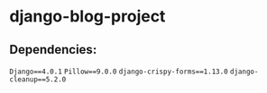 # django-blog-project

## Dependencies:
`Django==4.0.1`
`Pillow==9.0.0`
`django-crispy-forms==1.13.0`
`django-cleanup==5.2.0`
